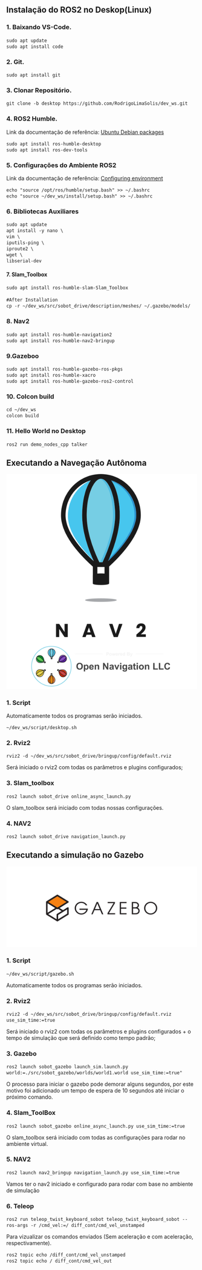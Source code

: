 ## Instalação do ROS2 no Deskop(Linux)

### 1. Baixando VS-Code.
   ```
   sudo apt update
   sudo apt install code
   ```

### 2.	Git.
```
sudo apt install git
```

### 3.	Clonar Repositório.
```
git clone -b desktop https://github.com/RodrigoLimaSolis/dev_ws.git
```

### 4.	ROS2 Humble.
Link da documentação de referência: [Ubuntu Debian packages](https://docs.ros.org/en/humble/Installation/Ubuntu-Install-Debians.html)
```
sudo apt install ros-humble-desktop
sudo apt install ros-dev-tools
```


### 5.	Configurações do Ambiente ROS2
Link da documentação de referência: [Configuring environment](https://docs.ros.org/en/humble/Tutorials/Beginner-CLI-Tools/Configuring-ROS2-Environment.html)
```
echo "source /opt/ros/humble/setup.bash" >> ~/.bashrc
echo "source ~/dev_ws/install/setup.bash" >> ~/.bashrc
```

### 6.	Bibliotecas Auxiliares
```
sudo apt update
apt install -y nano \
vim \
iputils-ping \
iproute2 \
wget \
libserial-dev
```

#### 7.	Slam_Toolbox
```
sudo apt install ros-humble-slam-Slam_Toolbox

#After Installation
cp -r ~/dev_ws/src/sobot_drive/description/meshes/ ~/.gazebo/models/
```

### 8.	 Nav2
```
sudo apt install ros-humble-navigation2
sudo apt install ros-humble-nav2-bringup
```

### 9.Gazeboo
```
sudo apt install ros-humble-gazebo-ros-pkgs
sudo apt install ros-humble-xacro
sudo apt install ros-humble-gazebo-ros2-control
```

### 10. Colcon build
```
cd ~/dev_ws
colcon build
```

### 11.	Hello World no Desktop
```
ros2 run demo_nodes_cpp talker
```

## Executando a Navegação Autônoma
![](./imgs/nav.png)
### 1.	Script
Automaticamente todos os programas serão iniciados.
```
~/dev_ws/script/desktop.sh
```

### 2.	Rviz2
```
rviz2 -d ~/dev_ws/src/sobot_drive/bringup/config/default.rviz
```

Será iniciado o rviz2 com todas os parâmetros e plugins configurados;

### 3.	Slam_toolbox
```
ros2 launch sobot_drive online_async_launch.py
```

O slam_toolbox será iniciado com todas nossas configurações.

### 4.	 NAV2
```
ros2 launch sobot_drive navigation_launch.py
```

## Executando a simulação no Gazebo
![](./imgs/gazebo.svg)
### 1.	Script
```
~/dev_ws/script/gazebo.sh
```

Automaticamente todos os programas serão iniciados.
### 2.	Rviz2
```
rviz2 -d ~/dev_ws/src/sobot_drive/bringup/config/default.rviz use_sim_time:=true	
```

Será iniciado o rviz2 com todas os parâmetros e plugins configurados + o tempo de simulação que será definido como tempo padrão;

### 3.	Gazebo
```
ros2 launch sobot_gazebo launch_sim.launch.py world:=./src/sobot_gazebo/worlds/world1.world use_sim_time:=true"
```

O processo para iniciar o gazebo pode demorar alguns segundos, por este motivo foi adicionado um tempo de espera de 10 segundos até iniciar o próximo comando. 

### 4.	Slam_ToolBox
```
ros2 launch sobot_gazebo online_async_launch.py use_sim_time:=true
```

O slam_toolbox será iniciado com todas as configurações para rodar no ambiente virtual.
### 5.	 NAV2
```
ros2 launch nav2_bringup navigation_launch.py use_sim_time:=true
```

Vamos ter o nav2 iniciado e configurado para rodar com base no ambiente de simulação
### 6.	Teleop
```
ros2 run teleop_twist_keyboard_sobot teleop_twist_keyboard_sobot --ros-args -r /cmd_vel:=/ diff_cont/cmd_vel_unstamped
```

Para vizualizar os comandos enviados (Sem aceleração e com aceleração, respectivamente).
```
ros2 topic echo /diff_cont/cmd_vel_unstamped
ros2 topic echo / diff_cont/cmd_vel_out 
```
